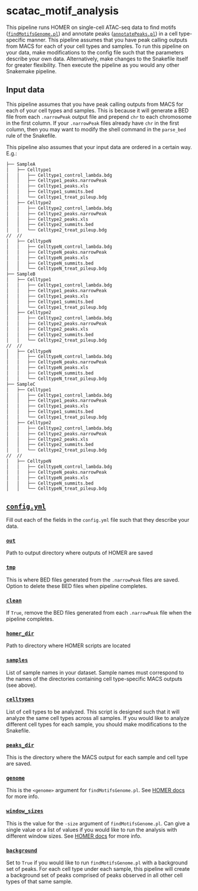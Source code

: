 # scatac_motif_analysis

This pipeline runs HOMER on single-cell ATAC-seq data to find motifs ([`findMotifsGenome.pl`](http://homer.ucsd.edu/homer/motif/)) and annotate peaks ([`annotatePeaks.pl`](http://homer.ucsd.edu/homer/ngs/annotation.html)) in a cell type-specific manner. This pipeline assumes that you have peak calling outputs from MACS for each of your cell types and samples. To run this pipeline on your data, make modifications to the config file such that the parameters describe your own data. Alternatively, make changes to the Snakefile itself for greater flexibility. Then execute the pipeline as you would any other Snakemake pipeline.

## Input data
This pipeline assumes that you have peak calling outputs from MACS for each of your cell types and samples. This is because it will generate a BED file from each `.narrowPeak` output file and prepend `chr` to each chromosome in the first column. If your `.narrowPeak` files already have `chr` in the first column, then you may want to modify the shell command in the `parse_bed` rule of the Snakefile.

This pipeline also assumes that your input data are ordered in a certain way. E.g.:
```bash
├── SampleA
│   ├── Celltype1
│   │   ├── Celltype1_control_lambda.bdg
│   │   ├── Celltype1_peaks.narrowPeak
│   │   ├── Celltype1_peaks.xls
│   │   ├── Celltype1_summits.bed
│   │   └── Celltype1_treat_pileup.bdg
│   ├── Celltype2
│   │   ├── Celltype2_control_lambda.bdg
│   │   ├── Celltype2_peaks.narrowPeak
│   │   ├── Celltype2_peaks.xls
│   │   ├── Celltype2_summits.bed
│   │   └── Celltype2_treat_pileup.bdg
//  //  
│   ├── CelltypeN
│   │   ├── CelltypeN_control_lambda.bdg
│   │   ├── CelltypeN_peaks.narrowPeak
│   │   ├── CelltypeN_peaks.xls
│   │   ├── CelltypeN_summits.bed
│   │   └── CelltypeN_treat_pileup.bdg
├── SampleB
│   ├── Celltype1
│   │   ├── Celltype1_control_lambda.bdg
│   │   ├── Celltype1_peaks.narrowPeak
│   │   ├── Celltype1_peaks.xls
│   │   ├── Celltype1_summits.bed
│   │   └── Celltype1_treat_pileup.bdg
│   ├── Celltype2
│   │   ├── Celltype2_control_lambda.bdg
│   │   ├── Celltype2_peaks.narrowPeak
│   │   ├── Celltype2_peaks.xls
│   │   ├── Celltype2_summits.bed
│   │   └── Celltype2_treat_pileup.bdg
//  //  
│   ├── CelltypeN
│   │   ├── CelltypeN_control_lambda.bdg
│   │   ├── CelltypeN_peaks.narrowPeak
│   │   ├── CelltypeN_peaks.xls
│   │   ├── CelltypeN_summits.bed
│   │   └── CelltypeN_treat_pileup.bdg
├── SampleC
│   ├── Celltype1
│   │   ├── Celltype1_control_lambda.bdg
│   │   ├── Celltype1_peaks.narrowPeak
│   │   ├── Celltype1_peaks.xls
│   │   ├── Celltype1_summits.bed
│   │   └── Celltype1_treat_pileup.bdg
│   ├── Celltype2
│   │   ├── Celltype2_control_lambda.bdg
│   │   ├── Celltype2_peaks.narrowPeak
│   │   ├── Celltype2_peaks.xls
│   │   ├── Celltype2_summits.bed
│   │   └── Celltype2_treat_pileup.bdg
//  //  
│   ├── CelltypeN
│   │   ├── CelltypeN_control_lambda.bdg
│   │   ├── CelltypeN_peaks.narrowPeak
│   │   ├── CelltypeN_peaks.xls
│   │   ├── CelltypeN_summits.bed
│   │   └── CelltypeN_treat_pileup.bdg
```

## [`config.yml`](https://github.com/zrcjessica/scatac_motif_analysis/blob/main/config.yml)
Fill out each of the fields in the `config.yml` file such that they describe your data.

### [`out`](https://github.com/zrcjessica/scatac_motif_analysis/blob/8b80306c4ee164c16417505e4cb37e4d7fc87a3d/config.yml#L1)
Path to output directory where outputs of HOMER are saved

### [`tmp`](https://github.com/zrcjessica/scatac_motif_analysis/blob/8b80306c4ee164c16417505e4cb37e4d7fc87a3d/config.yml#L2)
This is where BED files generated from the `.narrowPeak` files are saved. Option to delete these BED files when pipeline completes. 

### [`clean`](https://github.com/zrcjessica/scatac_motif_analysis/blob/8b80306c4ee164c16417505e4cb37e4d7fc87a3d/config.yml#L42)
If `True`, remove the BED files generated from each `.narrowPeak` file when the pipeline completes. 

### [`homer_dir`](https://github.com/zrcjessica/scatac_motif_analysis/blob/8b80306c4ee164c16417505e4cb37e4d7fc87a3d/config.yml#L5)
Path to directory where HOMER scripts are located

### [`samples`](https://github.com/zrcjessica/scatac_motif_analysis/blob/8b80306c4ee164c16417505e4cb37e4d7fc87a3d/config.yml#L7)
List of sample names in your dataset. Sample names must correspond to the names of the directories containing cell type-specific MACS outputs (see above). 

### [`celltypes`](https://github.com/zrcjessica/scatac_motif_analysis/blob/8b80306c4ee164c16417505e4cb37e4d7fc87a3d/config.yml#L11)
List of cell types to be analyzed. This script is designed such that it will analyze the same cell types across all samples. If you would like to analyze different cell types for each sample, you should make modifications to the Snakefile. 

### [`peaks_dir`](https://github.com/zrcjessica/scatac_motif_analysis/blob/8b80306c4ee164c16417505e4cb37e4d7fc87a3d/config.yml#L29)
This is the directory where the MACS output for each sample and cell type are saved. 

### [`genome`](https://github.com/zrcjessica/scatac_motif_analysis/blob/8b80306c4ee164c16417505e4cb37e4d7fc87a3d/config.yml#L32)
This is the `<genome>` argument for `findMotifsGenome.pl`. See [HOMER docs](http://homer.ucsd.edu/homer/ngs/peakMotifs.html) for more info.

### [`window_sizes`](https://github.com/zrcjessica/scatac_motif_analysis/blob/8b80306c4ee164c16417505e4cb37e4d7fc87a3d/config.yml#L33)
This is the value for the `-size` argument of `findMotifsGenome.pl`. Can give a single value or a list of values if you would like to run the analysis with different window sizes. See [HOMER docs](http://homer.ucsd.edu/homer/ngs/peakMotifs.html) for more info.

### [`background`](https://github.com/zrcjessica/scatac_motif_analysis/blob/8b80306c4ee164c16417505e4cb37e4d7fc87a3d/config.yml#L38)
Set to `True` if you would like to run `findMotifsGenome.pl` with a background set of peaks. For each cell type under each sample, this pipeline will create a background set of peaks comprised of peaks observed in all other cell types of that same sample.

